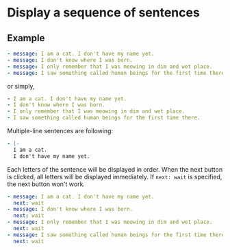 Display a sequence of sentences
================================================================================

Example
--------------------------------------------------------------------------------

```yaml
- message: I am a cat. I don't have my name yet.
- message: I don't know where I was born.
- message: I only remember that I was meowing in dim and wet place.
- message: I saw something called human beings for the first time there.
```

or simply,

```yaml
- I am a cat. I don't have my name yet.
- I don't know where I was born.
- I only remember that I was meowing in dim and wet place.
- I saw something called human beings for the first time there.
```

Multiple-line sentences are following:

```yaml
- |-
  I am a cat.
  I don't have my name yet.
```

Each letters of the sentence will be displayed in order.
When the next button is clicked, all letters will be displayed immediately.
If `next: wait` is specified, the next button won't work.

```yaml
- message: I am a cat. I don't have my name yet.
  next: wait
- message: I don't know where I was born.
  next: wait
- message: I only remember that I was meowing in dim and wet place.
  next: wait
- message: I saw something called human beings for the first time there.
  next: wait
```
